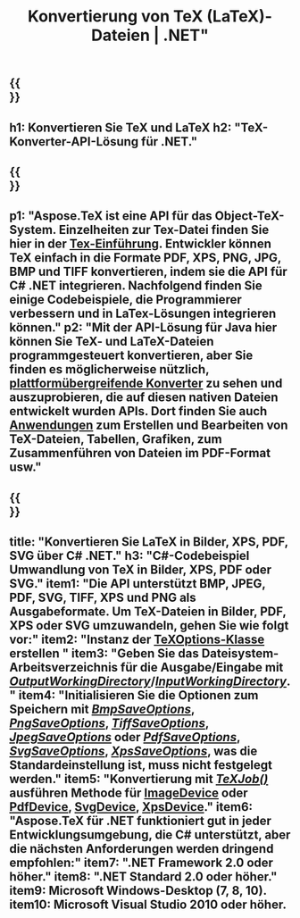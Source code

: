﻿---
translation: true
template: /_templates/_conversion-net.md
title: Konvertierung von TeX (LaTeX)-Dateien | .NET"
url: /net/conversion/
description: TeX- und LaTeX-Konvertierungsfunktionalität. Konvertieren Sie mit dieser .NET-API-Lösung TeX-/LaTeX-Dateien in PDF-, SVG-, XPS- und Bildformate wie PNG, JPEG, TIFF und BMP.
keywords: tex-konvertierung api c#, tex-konverter c# integrieren
family: tex
platformtag: net
feature: conversion
---

{{<section banner>}}
---
h1: Konvertieren Sie TeX und LaTeX
h2: "TeX-Konverter-API-Lösung für .NET."
---

{{<section overview>}}
---
p1: "Aspose.TeX ist eine API für das Object-TeX-System. Einzelheiten zur Tex-Datei finden Sie hier in der [Tex-Einführung](https://docs.aspose.com/tex/cpp/what-is-tex/). Entwickler können TeX einfach in die Formate PDF, XPS, PNG, JPG, BMP und TIFF konvertieren, indem sie die API für C# .NET integrieren. Nachfolgend finden Sie einige Codebeispiele, die Programmierer verbessern und in LaTex-Lösungen integrieren können."
p2: "Mit der API-Lösung für Java hier können Sie TeX- und LaTeX-Dateien programmgesteuert konvertieren, aber Sie finden es möglicherweise nützlich, [plattformübergreifende Konverter](https://products.aspose.app/tex/conversion) zu sehen und auszuprobieren, die auf diesen nativen Dateien entwickelt wurden APIs. Dort finden Sie auch [Anwendungen](https://products.aspose.app/tex/applications) zum Erstellen und Bearbeiten von TeX-Dateien, Tabellen, Grafiken, zum Zusammenführen von Dateien im PDF-Format usw."
---

{{<section feature1>}}
---
title: "Konvertieren Sie LaTeX in Bilder, XPS, PDF, SVG über C# .NET."
h3: "C#-Codebeispiel Umwandlung von TeX in Bilder, XPS, PDF oder SVG."
item1: "Die API unterstützt BMP, JPEG, PDF, SVG, TIFF, XPS und PNG als Ausgabeformate. Um TeX-Dateien in Bilder, PDF, XPS oder SVG umzuwandeln, gehen Sie wie folgt vor:"
item2: "Instanz der [TeXOptions-Klasse](https://reference.aspose.com/tex/net/aspose.tex/texoptions/) erstellen "
item3: "Geben Sie das Dateisystem-Arbeitsverzeichnis für die Ausgabe/Eingabe mit [*OutputWorkingDirectory*](https://reference.aspose.com/tex/net/aspose.tex/texoptions/outputworkingdirectory/)/[*InputWorkingDirectory*](https://reference.aspose.com/tex/net/aspose.tex/texoptions/inputworkingdirectory/)."
item4: "Initialisieren Sie die Optionen zum Speichern mit [*BmpSaveOptions*](https://reference.aspose.com/tex/net/aspose.tex.presentation.image/bmpsaveoptions/), [*PngSaveOptions*](https://reference.aspose.com/tex/net/aspose.tex.presentation.image/pngsaveoptions/), [*TiffSaveOptions*](https://reference.aspose.com/tex/net/aspose.tex.presentation.image/tiffsaveoptions/), [*JpegSaveOptions*](https://reference.aspose.com/tex/net/aspose.tex.presentation.image/jpegsaveoptions/) oder [*PdfSaveOptions*](https://reference.aspose.com/tex/net/aspose.tex.presentation.pdf/pdfsaveoptions/), [*SvgSaveOptions*](https://reference.aspose.com/tex/net/aspose.tex.presentation.svg/svgsaveoptions/), [*XpsSaveOptions*](https://reference.aspose.com/tex/net/aspose.tex.presentation.xps/xpssaveoptions/), was die Standardeinstellung ist, muss nicht festgelegt werden."
item5: "Konvertierung mit [*TeXJob()*](https://reference.aspose.com/tex/net/aspose.tex/texjob/) ausführen Methode für [ImageDevice](https://reference.aspose.com/tex/net/aspose.tex.presentation.image/imagedevice/) oder [PdfDevice](https://reference.aspose.com/tex/net/aspose.tex.presentation.pdf/pdfdevice/), [SvgDevice](https://reference.aspose.com/tex/net/aspose.tex.presentation.svg/svgdevice/), [XpsDevice](https://reference.aspose.com/tex/net/aspose.tex.presentation.xps/xpsdevice/)."
item6: "Aspose.TeX für .NET funktioniert gut in jeder Entwicklungsumgebung, die C# unterstützt, aber die nächsten Anforderungen werden dringend empfohlen:"
item7: ".NET Framework 2.0 oder höher."
item8: ".NET Standard 2.0 oder höher."
item9: Microsoft Windows-Desktop (7, 8, 10).
item10: Microsoft Visual Studio 2010 oder höher.
---
